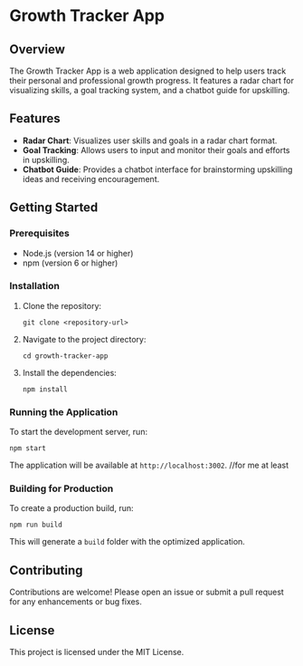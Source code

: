 # Growth Tracker App

## Overview
The Growth Tracker App is a web application designed to help users track their personal and professional growth progress. It features a radar chart for visualizing skills, a goal tracking system, and a chatbot guide for upskilling.

## Features
- **Radar Chart**: Visualizes user skills and goals in a radar chart format.
- **Goal Tracking**: Allows users to input and monitor their goals and efforts in upskilling.
- **Chatbot Guide**: Provides a chatbot interface for brainstorming upskilling ideas and receiving encouragement.

## Getting Started

### Prerequisites
- Node.js (version 14 or higher)
- npm (version 6 or higher)

### Installation
1. Clone the repository:
   ```
   git clone <repository-url>
   ```
2. Navigate to the project directory:
   ```
   cd growth-tracker-app
   ```
3. Install the dependencies:
   ```
   npm install
   ```

### Running the Application
To start the development server, run:
```
npm start
```
The application will be available at `http://localhost:3002`. //for me at least

### Building for Production
To create a production build, run:
```
npm run build
```
This will generate a `build` folder with the optimized application.

## Contributing
Contributions are welcome! Please open an issue or submit a pull request for any enhancements or bug fixes.

## License
This project is licensed under the MIT License.
